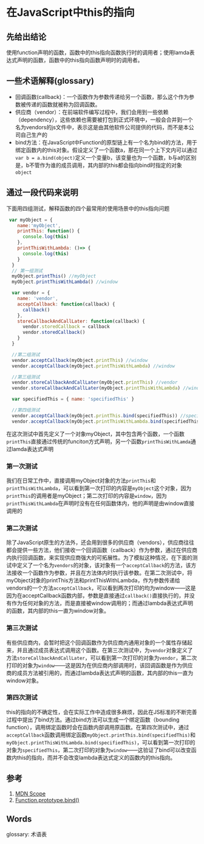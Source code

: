 # 在JavaScript中this的指向

## 先给出结论
使用function声明的函数，函数中的this指向函数执行时的调用者；使用lamda表达式声明的函数，函数中的this指向函数声明时的调用者。
## 一些术语解释(glossary)
  - 回调函数(callback)：一个函数作为参数传递给另一个函数，那么这个作为参数被传递的函数就被称为回调函数。
  - 供应商（vendor）：在前端软件编写过程中，我们会用到一些依赖（dependency），这些依赖也需要被打包到正式环境中，一般会合并到一个名为vendors的js文件中，表示这是由其他软件公司提供的代码，而不是本公司自己生产的
  - bind方法：在JavaScript中Function的原型链上有一个名为bind的方法，用于绑定函数内的this对象。假设定义了一个函数a，那在同一个上下文内可以通过`var b = a.bind(object)`定义一个变量b，该变量也为一个函数，b与a的区别是，b不管作为谁的成员调用，其内部的this都会指向bind时指定的对象`object`
## 通过一段代码来说明
下面用四组测试，解释函数的四个最常用的使用场景中的this指向问题
```javascript
 var myObject = {
    name:'myObject',
    printThis: function() {
      console.log(this)
    },
    printThisWithLambda: ()=> {
      console.log(this)
    }
  }
  // 第一组测试
  myObject.printThis() //myObject
  myObject.printThisWithLambda() //window

  var vendor = {
    name: 'vendor',
    acceptCallback: function(callback) {
      callback()
    },
    storeCallbackAndCallLater: function(callback) {
      vendor.storedCallback = callback
      vendor.storedCallback()
    }
  }

  //第二组测试
  vendor.acceptCallback(myObject.printThis) //window
  vendor.acceptCallback(myObject.printThisWithLambda) //window

  //第三组测试
  vendor.storeCallbackAndCallLater(myObject.printThis) //vendor
  vendor.storeCallbackAndCallLater(myObject.printThisWithLambda) //window

  var specifiedThis = { name: 'specifiedThis' }

  //第四组测试
  vendor.acceptCallback(myObject.printThis.bind(specifiedThis)) //specifiedThis
  vendor.acceptCallback(myObject.printThisWithLambda.bind(specifiedThis)) //window
```
在这次测试中首先定义了一个对象myObject，其中包含两个函数，一个函数`printThis`直接通过传统的funciton方式声明，另一个函数`printThisWithLamda`通过lamda表达式声明
### 第一次测试
  我们在日常工作中，直接调用myObject对象的方法`printThis`和`printThisWithLambda`，可以看到第一次打印的内容是`myObject`这个对象，因为`printThis`的调用者是myObject；第二次打印的内容是`window`，因为`printThisWithLambda`在声明时没有在任何函数体内，他的声明是由window直接调用的
### 第二次测试
  除了JavaScript原生的方法外，还会用到很多的供应商（vendors），供应商往往都会提供一些方法，他们接收一个回调函数（callback）作为参数，通过在供应商内执行回调函数，来实现供应商强大的可拓展性。为了模拟这种情况，在下面的测试中定义了一个名为`vendors`的对象，该对象有一个`acceptCallback`的方法，该方法接收一个函数作为参数，并且在方法体内时执行该参数。在第二次测试中，将myObject对象的printThis方法和printThisWithLambda，作为参数传递给vendors的一个方法`acceptCallback`，可以看到两次打印的均为window——这是因为在acceptCallback函数内部，参数是直接通过`callback()`直接执行的，并没有作为任何对象的方法，而是直接被window调用的；而通过lambda表达式声明的函数，其内部的this一直为window对象。
### 第三次测试
  有些供应商内，会暂时把这个回调函数作为供应商内通用对象的一个属性存储起来，并且通过成员表达式调用这个函数。在第三次测试中，为`vendor`对象定义了方法`storeCallbackAndCallLater`，可以看到第一次打印的对象为`vendor`，第二次打印的对象为`window`——这是因为在供应商内部调用时，该回调函数是作为供应商的成员方法被引用的，而通过lambda表达式声明的函数，其内部的this一直为window对象。
### 第四次测试
  this的指向的不确定性，会在实际工作中造成很多麻烦，因此在JS标准的不断完善过程中提出了bind方法。通过bind方法可以生成一个绑定函数（bounding function），调用绑定函数时会在函数内部调用原函数。在第四次测试中，通过`acceptCallback`函数调用绑定函数`myObject.printThis.bind(specifiedThis)`和`myObject.printThisWithLambda.bind(specifiedThis)`，可以看到第一次打印的对象为`specifiedThis`，第二次打印的对象为`window`——这验证了bind可以改变函数内this的指向，而并不会改变lambda表达式定义的函数内的this指向。


## 参考
1.  [MDN Scope](https://developer.mozilla.org/en-US/docs/Glossary/Scope)
2.  [Function.prototype.bind()](https://developer.mozilla.org/en-US/docs/Web/JavaScript/Reference/Global_Objects/Function/bind)
## Words
glossary: 术语表
